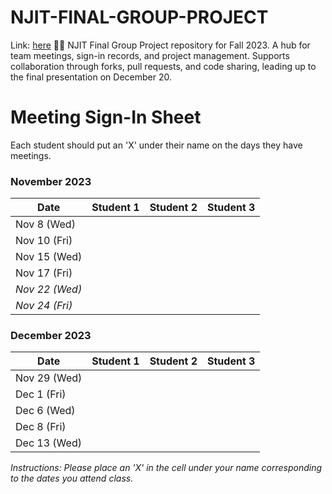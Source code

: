 # NJIT-FINAL-GROUP-PROJECT
Link: [here](https://njit-final-group-project.vercel.app) 🚀🌐
NJIT Final Group Project repository for Fall 2023. A hub for team meetings, sign-in records, and project management. Supports collaboration through forks, pull requests, and code sharing, leading up to the final presentation on December 20.

# Meeting Sign-In Sheet

Each student should put an 'X' under their name on the days they have meetings.

### November 2023

| Date        | Student 1 | Student 2 | Student 3 |
|-------------|-----------|-----------|-----------|
| Nov 8 (Wed) |           |           |           |
| Nov 10 (Fri)|           |           |           |
| Nov 15 (Wed)|           |           |           |
| Nov 17 (Fri)|           |           |           |
| *Nov 22 (Wed)* |       |           |           |  <!-- Skipped for Thanksgiving -->
| *Nov 24 (Fri)* |       |           |           |  <!-- Skipped for Thanksgiving -->

### December 2023

| Date        | Student 1 | Student 2 | Student 3 |
|-------------|-----------|-----------|-----------|
| Nov 29 (Wed)|           |           |           |
| Dec 1 (Fri) |           |           |           |
| Dec 6 (Wed) |           |           |           |
| Dec 8 (Fri) |           |           |           |
| Dec 13 (Wed)|           |           |           |

*Instructions: Please place an 'X' in the cell under your name corresponding to the dates you attend class.*
